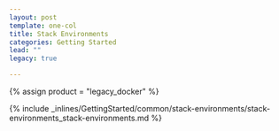 ```yaml
---
layout: post
template: one-col
title: Stack Environments
categories: Getting Started
lead: ""
legacy: true

---
```

{% assign product = "legacy_docker" %}

{% include _inlines/GettingStarted/common/stack-environments/stack-environments_stack-environments.md %}
